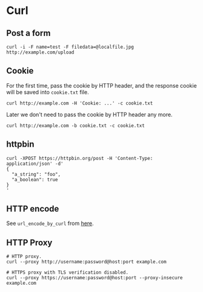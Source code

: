 # Curl

## Post a form

```
curl -i -F name=test -F filedata=@localfile.jpg http://example.com/upload
```

## Cookie

For the first time, pass the cookie by HTTP header, and the response cookie will
be saved into `cookie.txt` file.

```
curl http://example.com -H 'Cookie: ...' -c cookie.txt
```

Later we don't need to pass the cookie by HTTP header any more.

```
curl http://example.com -b cookie.txt -c cookie.txt
```

## httpbin

```
curl -XPOST https://httpbin.org/post -H 'Content-Type: application/json' -d'
{
  "a_string": "foo",
  "a_boolean": true
}
'
```

## HTTP encode

See `url_encode_by_curl` from [here](https://github.com/uzxmx/dotfiles/blob/master/scripts/lib/url.sh).

## HTTP Proxy

```
# HTTP proxy.
curl --proxy http://username:password@host:port example.com

# HTTPS proxy with TLS verification disabled.
curl --proxy https://username:password@host:port --proxy-insecure example.com
```
